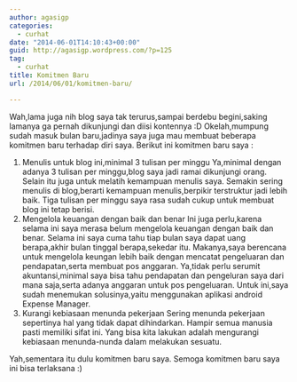 ```yaml
---
author: agasigp
categories:
  - curhat
date: "2014-06-01T14:10:43+00:00"
guid: http://agasigp.wordpress.com/?p=125
tag:
  - curhat
title: Komitmen Baru
url: /2014/06/01/komitmen-baru/

---
```

Wah,lama juga nih blog saya tak terurus,sampai berdebu begini,saking lamanya ga pernah dikunjungi dan diisi kontennya :D Okelah,mumpung sudah masuk bulan baru,jadinya saya juga mau membuat beberapa komitmen baru terhadap diri saya. Berikut ini komitmen baru saya :

1. Menulis untuk blog ini,minimal 3 tulisan per minggu
   Ya,minimal dengan adanya 3 tulisan per minggu,blog saya jadi ramai dikunjungi orang. Selain itu juga untuk melatih kemampuan menulis saya. Semakin sering menulis di blog,berarti kemampuan menulis,berpikir terstruktur jadi lebih baik. Tiga tulisan per minggu saya rasa sudah cukup untuk membuat blog ini tetap berisi.
1. Mengelola keuangan dengan baik dan benar
   Ini juga perlu,karena selama ini saya merasa belum mengelola keuangan dengan baik dan benar. Selama ini saya cuma tahu tiap bulan saya dapat uang berapa,akhir bulan tinggal berapa,sekedar itu. Makanya,saya berencana untuk mengelola keungan lebih baik dengan mencatat pengeluaran dan pendapatan,serta membuat pos anggaran. Ya,tidak perlu serumit akuntansi,minimal saya bisa tahu pendapatan dan pengeluran saya dari mana saja,serta adanya anggaran untuk pos pengeluaran. Untuk ini,saya sudah menemukan solusinya,yaitu menggunakan aplikasi android Expense Manager.
1. Kurangi kebiasaan menunda pekerjaan
   Sering menunda pekerjaan sepertinya hal yang tidak dapat dihindarkan. Hampir semua manusia pasti memiliki sifat ini. Yang bisa kita lakukan adalah mengurangi kebiasaan menunda-nunda dalam melakukan sesuatu.

Yah,sementara itu dulu komitmen baru saya. Semoga komitmen baru saya ini bisa terlaksana :)
